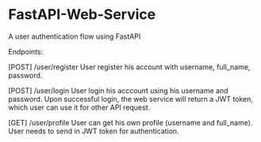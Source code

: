 # FastAPI-Web-Service
A user authentication flow using FastAPI

Endpoints:

[POST] /user/register
User register his account with username, full_name, password.

[POST] /user/login
User login his acccount using his username and password.
Upon successful login, the web service will return a JWT token, which user can use it for other API request.

[GET] /user/profile
User can get his own profile (username and full_name).
User needs to send in JWT token for authentication.

